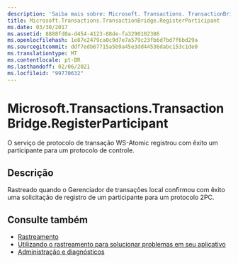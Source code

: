 ```yaml
---
description: 'Saiba mais sobre: Microsoft. Transactions. TransactionBridge. RegisterParticipant'
title: Microsoft.Transactions.TransactionBridge.RegisterParticipant
ms.date: 03/30/2017
ms.assetid: 8888fd0a-d454-4123-88de-fa3290102306
ms.openlocfilehash: 1e87e2479ca0c9d7e7a579c23fb6d7bd7f6bd29a
ms.sourcegitcommit: ddf7edb67715a5b9a45e3dd44536dabc153c1de0
ms.translationtype: MT
ms.contentlocale: pt-BR
ms.lasthandoff: 02/06/2021
ms.locfileid: "99770632"
---
```

# <a name="microsofttransactionstransactionbridgeregisterparticipant"></a>Microsoft.Transactions.TransactionBridge.RegisterParticipant

O serviço de protocolo de transação WS-Atomic registrou com êxito um participante para um protocolo de controle.  
  
## <a name="description"></a>Descrição  

 Rastreado quando o Gerenciador de transações local confirmou com êxito uma solicitação de registro de um participante para um protocolo 2PC.  
  
## <a name="see-also"></a>Consulte também

- [Rastreamento](index.md)
- [Utilizando o rastreamento para solucionar problemas em seu aplicativo](using-tracing-to-troubleshoot-your-application.md)
- [Administração e diagnósticos](../index.md)
